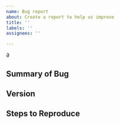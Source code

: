 ```yaml
---
name: Bug report
about: Create a report to help us improve
title: ''
labels: ''
assignees: ''

---
```


<!-- < < < < < < < < < < < < < < < < < < < < < < < < < < < < < < < < < ☺ 
v                            ✰  Thanks for opening an issue! ✰    
v    Before smashing the submit button please review the template.
v    Please also ensure that this is not a duplicate issue :)  
☺ > > > > > > > > > > > > > > > > > > > > > > > > > > > > > > > > >  -->∂

## Summary of Bug

<!-- Concisely describe the issue -->

## Version

<!-- git commit hash or tagged version -->

## Steps to Reproduce

<!-- minimal working example -->

